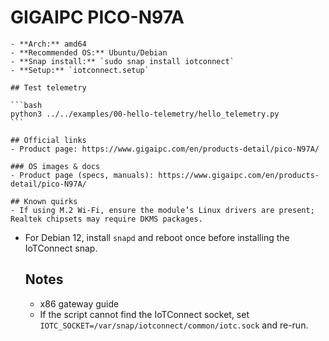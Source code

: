 # GIGAIPC PICO-N97A

    - **Arch:** amd64
    - **Recommended OS:** Ubuntu/Debian
    - **Snap install:** `sudo snap install iotconnect`
    - **Setup:** `iotconnect.setup`

    ## Test telemetry

    ```bash
    python3 ../../examples/00-hello-telemetry/hello_telemetry.py
    ```

    ## Official links
    - Product page: https://www.gigaipc.com/en/products-detail/pico-N97A/

    ### OS images & docs
    - Product page (specs, manuals): https://www.gigaipc.com/en/products-detail/pico-N97A/

    ## Known quirks
    - If using M.2 Wi‑Fi, ensure the module’s Linux drivers are present; Realtek chipsets may require DKMS packages.
- For Debian 12, install `snapd` and reboot once before installing the IoTConnect snap.

    ## Notes
    - x86 gateway guide
    - If the script cannot find the IoTConnect socket, set `IOTC_SOCKET=/var/snap/iotconnect/common/iotc.sock` and re-run.